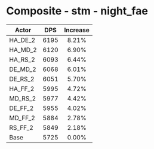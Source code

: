 # Composite - stm - night_fae
| Actor | DPS | Increase |
|---|:---:|:---:|
|HA_DE_2|6195|8.21%|
|HA_MD_2|6120|6.90%|
|HA_RS_2|6093|6.44%|
|DE_MD_2|6068|6.01%|
|DE_RS_2|6051|5.70%|
|HA_FF_2|5995|4.72%|
|MD_RS_2|5977|4.42%|
|DE_FF_2|5955|4.02%|
|MD_FF_2|5884|2.78%|
|RS_FF_2|5849|2.18%|
|Base|5725|0.00%|
